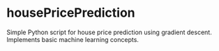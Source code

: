 # housePricePrediction
Simple Python script for house price prediction using gradient descent. Implements basic machine learning concepts.

